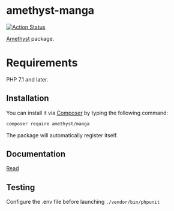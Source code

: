 # amethyst-manga

[![Action Status](https://github.com/amethyst-php/manga/workflows/test/badge.svg)](https://github.com/amethyst-php/manga/actions)

[Amethyst](https://github.com/amethyst-php/amethyst) package.

# Requirements

PHP 7.1 and later.

## Installation

You can install it via [Composer](https://getcomposer.org/) by typing the following command:

```bash
composer require amethyst/manga
```

The package will automatically register itself.

## Documentation

[Read](docs/index.md)

## Testing

Configure the .env file before launching `./vendor/bin/phpunit`

